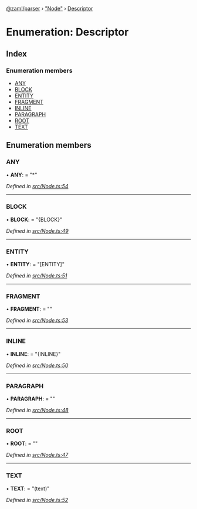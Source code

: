[@zaml/parser](../README.md) › ["Node"](../modules/_node_.md) › [Descriptor](_node_.descriptor.md)

# Enumeration: Descriptor

## Index

### Enumeration members

* [ANY](_node_.descriptor.md#any)
* [BLOCK](_node_.descriptor.md#block)
* [ENTITY](_node_.descriptor.md#entity)
* [FRAGMENT](_node_.descriptor.md#fragment)
* [INLINE](_node_.descriptor.md#inline)
* [PARAGRAPH](_node_.descriptor.md#paragraph)
* [ROOT](_node_.descriptor.md#root)
* [TEXT](_node_.descriptor.md#text)

## Enumeration members

###  ANY

• **ANY**: = "*"

*Defined in [src/Node.ts:54](https://github.com/nexushubs/zaml-lang/blob/226a4c7/packages/zaml-parser/src/Node.ts#L54)*

___

###  BLOCK

• **BLOCK**: = "{BLOCK}"

*Defined in [src/Node.ts:49](https://github.com/nexushubs/zaml-lang/blob/226a4c7/packages/zaml-parser/src/Node.ts#L49)*

___

###  ENTITY

• **ENTITY**: = "[ENTITY]"

*Defined in [src/Node.ts:51](https://github.com/nexushubs/zaml-lang/blob/226a4c7/packages/zaml-parser/src/Node.ts#L51)*

___

###  FRAGMENT

• **FRAGMENT**: = "<fragment>"

*Defined in [src/Node.ts:53](https://github.com/nexushubs/zaml-lang/blob/226a4c7/packages/zaml-parser/src/Node.ts#L53)*

___

###  INLINE

• **INLINE**: = "{INLINE}"

*Defined in [src/Node.ts:50](https://github.com/nexushubs/zaml-lang/blob/226a4c7/packages/zaml-parser/src/Node.ts#L50)*

___

###  PARAGRAPH

• **PARAGRAPH**: = "<paragraph>"

*Defined in [src/Node.ts:48](https://github.com/nexushubs/zaml-lang/blob/226a4c7/packages/zaml-parser/src/Node.ts#L48)*

___

###  ROOT

• **ROOT**: = "<root>"

*Defined in [src/Node.ts:47](https://github.com/nexushubs/zaml-lang/blob/226a4c7/packages/zaml-parser/src/Node.ts#L47)*

___

###  TEXT

• **TEXT**: = "(text)"

*Defined in [src/Node.ts:52](https://github.com/nexushubs/zaml-lang/blob/226a4c7/packages/zaml-parser/src/Node.ts#L52)*
